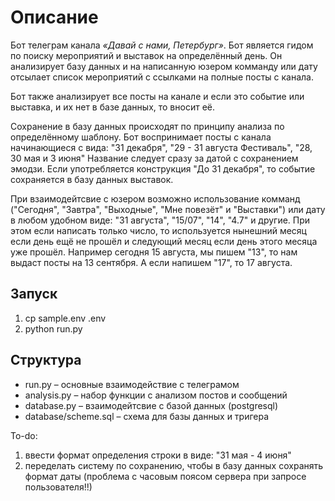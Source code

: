 # Описание 

Бот телеграм канала *«Давай с нами, Петербург»*. Бот является гидом по поиску мероприятий и выставок на определённый день. Он анализирует базу данных и на написанную юзером комманду или дату отсылает список мероприятий с ссылками на полные посты с канала.

Бот также анализирует все посты на канале и если это событие или выставка, и их нет в базе данных, то вносит её.

Сохранение в базу данных происходят по принципу анализа по определённому шаблону. Бот воспринимает посты с канала начинающиеся с вида: "31 декабря", "29 - 31 августа Фестиваль", "28, 30 мая и 3 июня" Название следует сразу за датой с сохранением эмодзи.
Если употребляется конструкция "До 31 декабря", то событие сохраняется в базу данных выставок. 

При взаимодейтсвие с юзером возможно использование комманд ("Сегодня", "Завтра", "Выходные", "Мне повезёт" и "Выставки") или дату в любом удобном виде: "31 августа", "15/07", "14", "4.7" и другие. 
При этом если написать только число, то используется нынешний месяц если день ещё не прошёл и следующий месяц если день этого месяца уже прошёл. Например сегодня 15 августа, мы пишем "13", то нам выдаст посты на 13 сентября. А если напишем "17", то 17 августа.

## Запуск
1. cp sample.env .env
2. python run.py

## Структура

* run.py – основные взаимодействие с телеграмом
* analysis.py – набор функции с анализом постов и сообщений
* database.py – взаимодейтсвие с базой данных (postgresql)
* database/scheme.sql  – схема для базы данных и тригера





To-do:
1) ввести формат определения строки в виде: "31 мая - 4 июня"
2) переделать систему по сохранению, чтобы в базу данных сохранять формат даты (проблема с часовым поясом сервера при запросе пользователя!!)


